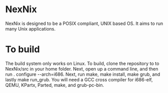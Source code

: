 # NexNix
NexNix is designed to be a POSIX compliant, UNIX based OS. It aims to run many Unix applications.
# To build
The build system only works on Linux. To build, clone the repository to to NexNix/src in your home folder. Next, open up a command line, and then run . configure --arch=i686. Next, run make, make install, make grub, and lastly make run_grub. You will need a GCC cross compiler for i686-elf, QEMU, KPartx, Parted, make, and grub-pc-bin.
